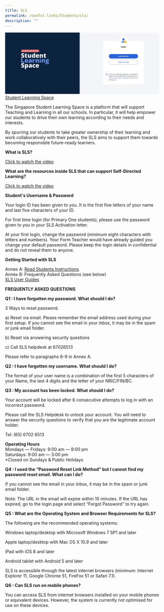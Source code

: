 ```yaml
---
title: SLS
permalink: /useful-links/Students/sls/
description: ""
---
```

![Student Learning Space Login Page](/images/Learning%20with%20Technology/Student%20Learning%20Space%202023.jpg)
[Student Learning Space](https://vle.learning.moe.edu.sg/login)


The Singapore Student Learning Space is a platform that will support Teaching and Learning in all our schools. In particular, it will help empower our students to drive their own learning according to their needs and interests.

  

By spurring our students to take greater ownership of their learning and work collaboratively with their peers, the SLS aims to support them towards becoming responsible future-ready learners.

  

**What is SLS?**

[Click to watch the video](https://www.youtube.com/watch?v=F0FTP2FveSg&ab_channel=MOESingapore)

  

**What are the resources inside SLS that can support Self-Directed Learning?**

[Click to watch the video](https://www.youtube.com/watch?v=JZhjECbHmiE&ab_channel=MOEETDLPET)

  

**Student's Username & Password**

Your login ID has been given to you. It is the first five letters of your name and last five characters of your ID.

  

For first time login (for Primary One students), please use the password given to you in your SLS Activation letter.

  

At your first login, change the password (minimum eight characters with letters and numbers). Your Form Teacher would have already guided you change your default password. Please keep the login details in confidential and do not reveal them to anyone.

  

  

**Getting Started with SLS**

Annex A: [Read Students Instructions](/files/Instructions%20and%20FAQs%20for%20website.pdf)   
Annex B: Frequently Asked Questions (see below)   
[SLS User Guides](https://static.learning.moe.edu.sg/UserGuide/login-troubleshooting.html#)

  

  

**FREQUENTLY ASKED QUESTIONS**

  

**Q1 : I have forgotten my password. What should I do?**

3 Ways to reset password.

a) Reset via email. Please remember the email address used during your first setup. If you cannot see the email in your inbox, it may be in the spam or junk email folder.

b) Reset via answering security questions

c) Call SLS helpdesk at 67026513

  

Please refer to paragraphs 6-9 in Annex A.

  

  

**Q2 : I have forgotten my username. What should I do?**

  

The format of your user name is a combination of the first 5 characters of your Name, the last 4 digits and the letter of your NRIC/FIN/BC.

  

  

**Q3 : My account has been locked. What should I do?**

Your account will be locked after 6 consecutive attempts to log in with an incorrect password.

Please call the SLS Helpdesk to unlock your account. You will need to answer the security questions to verify that you are the legitimate account holder.

Tel: (65) 6702 6513

  

**Operating Hours**   
Mondays ― Fridays: 9:00 am ― 9:00 pm   
Saturdays: 9:00 am ― 3:00 pm   
\*Closed on Sundays & Public Holidays

  

  

**Q4 : I used the “Password Reset Link Method” but I cannot find my password reset email. What can I do?**

  

If you cannot see the email in your inbox, it may be in the spam or junk email folder.

  

Note: The URL in the email will expire within 10 minutes. If the URL has expired, go to the login page and select “Forgot Password” to try again.

  

  

**Q5 : What are the Operating System and Browser Requirements for SLS?**

  

The following are the recommended operating systems:

  

Windows laptop/desktop with Microsoft Windows 7 SP1 and later

  

Apple laptop/desktop with Mac OS X 10.9 and later

  

iPad with iOS 8 and later

  

Android tablet with Android 5 and later

  

SLS is accessible through the latest internet browsers (minimum: Internet Explorer 11, Google Chrome 51, FireFox 51 or Safari 7.1).

  

  

**Q6 : Can SLS run on mobile phones?**

  

You can access SLS from internet browsers installed on your mobile phones or equivalent devices. However, the system is currently not optimised for use on these devices.